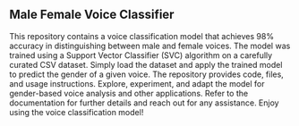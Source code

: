 ## Male Female Voice Classifier 

This repository contains a voice classification model that achieves 98% accuracy in distinguishing between male and female voices. The model was trained using a Support Vector Classifier (SVC) algorithm on a carefully curated CSV dataset. Simply load the dataset and apply the trained model to predict the gender of a given voice. The repository provides code, files, and usage instructions. Explore, experiment, and adapt the model for gender-based voice analysis and other applications. Refer to the documentation for further details and reach out for any assistance. Enjoy using the voice classification model!
